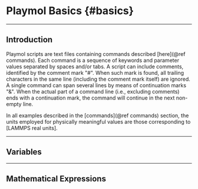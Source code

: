 Playmol Basics      {#basics}
==============

------------
Introduction
------------

Playmol scripts are text files containing commands described [here](@ref commands). Each command is a sequence of keywords and parameter values separated by spaces and/or tabs. A script can include comments, identified by the comment mark "#". When such mark is found, all trailing characters in the same line (including the comment mark itself) are ignored. A single command can span several lines by means of continuation marks "&". When the actual part of a command line (i.e., excluding comments) ends with a continuation mark, the command will continue in the next non-empty line.

In all examples described in the [commands](@ref commands) section, the units employed for physically meaningful values are those corresponding to [LAMMPS real units].

---------
Variables
---------

------------------------
Mathematical Expressions
------------------------


